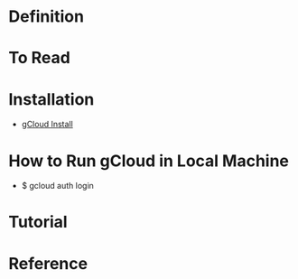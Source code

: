 # Definition

# To Read

# Installation
* [gCloud Install](https://cloud.google.com/sdk/docs/install)

# How to Run gCloud in Local Machine
* $ gcloud auth login

# Tutorial

# Reference

